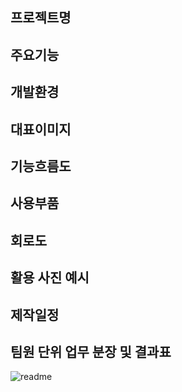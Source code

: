 ## 프로젝트명
## 주요기능
## 개발환경
## 대표이미지
## 기능흐름도
## 사용부품
## 회로도
## 활용 사진 예시
## 제작일정
## 팀원 단위 업무 분장 및 결과표
![readme](https://user-images.githubusercontent.com/97926463/156132420-6941a234-3327-4c6d-9377-e342cde74b88.png)
